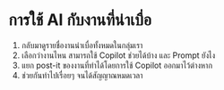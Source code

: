 
# การใช้ AI กับงานที่น่าเบื่อ

1. กลับมาดูรายชื่องานน่าเบื่อทั้งหมดในกลุ่มเรา 
2. เลือกว่างานไหน สามารถใช้ Copilot ช่วยได้บ้าง และ Prompt ยังไง
3. แยก post-it ของงานที่ทำได้โดยการใช้ Copilot ออกมาไว้ต่างหาก
4. ช่วยกันทำไปเรื่อยๆ จนได้สัญญาณหมดเวลา
